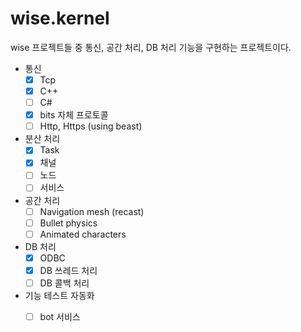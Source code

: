 # wise.kernel

wise 프로젝트들 중 통신, 공간 처리, DB 처리 기능을 구현하는 프로젝트이다.

- 통신 
  - [x] Tcp 
  - [x] C++
  - [ ] C# 
  - [x] bits 자체 프로토콜
  - [ ] Http, Https (using beast)
- 분산 처리 
  - [x] Task 
  - [x] 채널 
  - [ ] 노드 
  - [ ] 서비스
- 공간 처리 
  - [ ] Navigation mesh (recast)
  - [ ] Bullet physics 
  - [ ] Animated characters 
- DB 처리 
  - [x] ODBC 
  - [x] DB 쓰레드 처리 
  - [ ] DB 콜백 처리 
- 기능 테스트 자동화 
  - [ ] bot 서비스 

